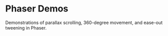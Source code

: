 Phaser Demos
============

Demonstrations of parallax scrolling, 360-degree movement, and ease-out tweening in Phaser.
